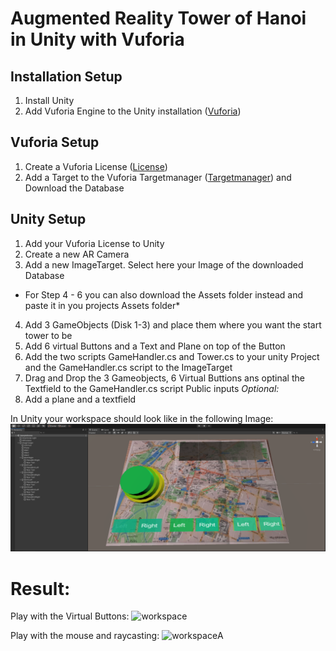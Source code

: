 # Augmented Reality Tower of Hanoi in Unity with Vuforia

## Installation Setup
1) Install Unity
2) Add Vuforia Engine to the Unity installation ([Vuforia](https://developer.vuforia.com/downloads/sdk))

## Vuforia Setup
1) Create a Vuforia License ([License](https://developer.vuforia.com/vui/develop/licenses))
2) Add a Target to the Vuforia Targetmanager ([Targetmanager](https://developer.vuforia.com/vui/develop/databases)) and Download the Database

## Unity Setup
1) Add your Vuforia License to Unity 
2) Create a new AR Camera
3) Add a new ImageTarget. Select here your Image of the downloaded Database
* For Step 4 - 6 you can also download the Assets folder instead and paste it in you projects Assets folder*
4) Add 3 GameObjects (Disk 1-3) and place them where you want the start tower to be
5) Add 6 virtual Buttons and a Text and Plane on top of the Button
6) Add the two scripts GameHandler.cs and Tower.cs to your unity Project and the GameHandler.cs script to the ImageTarget
7) Drag and Drop the 3 Gameobjects, 6 Virtual Buttions ans optinal the Textfield to the GameHandler.cs script Public inputs
*Optional:*
8) Add a plane and a textfield

In Unity your workspace should look like in the following Image:
![workspace](images/workspace.png)

# Result:
Play with the Virtual Buttons:
![workspace](images/hand_demo.gif)

Play with the mouse and raycasting:
![workspace](images/mouse_demo.gif)A
